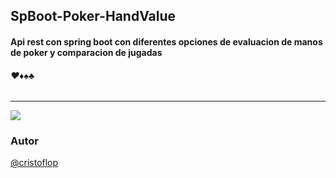 ## SpBoot-Poker-HandValue
#### Api rest con spring boot con diferentes opciones de evaluacion de manos de poker y comparacion de jugadas
###### ♥♦♠♣

---

![](https://cdn.pixabay.com/photo/2017/06/20/08/12/maintenance-2422173_1280.png)

### Autor
[@cristoflop](https://github.com/cristoflop)
